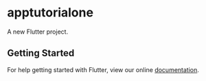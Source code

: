# apptutorialone

A new Flutter project.

## Getting Started

For help getting started with Flutter, view our online
[documentation](https://flutter.io/).
